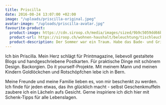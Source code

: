 ```yaml
---
title: Priscilla
date: 2016-08-24 13:07:00 +02:00
image: "/uploads/priscilla-original.jpeg"
avatar-image: "/uploads/priscilla-avatar.jpg"
favourite-product:
  product-image: https://cdn.siroop.ch/media/images/sized/9b9c5059dd66bd54651d7b6a7bb5b7cc.400x400.jpg
  product-url: https://siroop.ch/wohnen-haushalt/beleuchtung/tischleuchten/bookrest-lamp-118564
  product-description: Der Sommer war ein Traum. Habe das Bade- und Grillwetter voll ausgekostet. Allerdings freue ich mich nun auf den Herbst, auf gemütliche Abende zuhause. Neben meinem Bett stapeln sich Bücher, die ich nun liebend gerne lesen werde. Dafür hab ich nun DIE Lampe gefunden. Eine, die nicht nur hübsch aussieht, sondern auch noch praktisch ist. Mein aktueller Schmöker hat nun immer einen festen Platz und perfektioniert gleichzeitig das Design dieser zeitlos schönen Bookrest Lamp. Angeboten wird sie von Heinzer Leuchten und Design, einem Laden aus der Lorraine in Bern. Da kann man sich übrigens auch die Skyline von Bern (oder Zürich und Basel) kaufen und an die Wand hängen - die wünsch ich mir zu Weihnachten…
---
```


Ich bin Priscilla. Mein Herz schlägt für Printmagazine, liebevoll gestaltete Blogs und handgeschriebene Postkarten. Für praktische Dinge mit schönem Design. Backorgien. Do it yourself-Projekte. Mit meinem Mann und meinen Kindern Goldlöckchen und Rotschöpfchen lebe ich in Bern.

Meine Freunde und meine Familie lieben es, von mir beschenkt zu werden. Ich finde für jeden etwas, das ihn glücklich macht - selbst Geschenkmuffeln zaubere ich ein Lächeln aufs Gesicht. Gerne inspiriere ich dich hier mit Schenk-Tipps für alle Lebenslagen.
